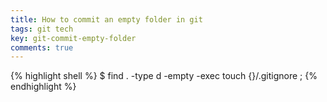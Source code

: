 ```yaml
---
title: How to commit an empty folder in git
tags: git tech
key: git-commit-empty-folder
comments: true
---
```


{% highlight shell %}
$ find . -type d -empty -exec touch {}/.gitignore \;
{% endhighlight %}
